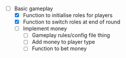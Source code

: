 - [ ] Basic gameplay
    - [x] Function to initialise roles for players
    - [x] Function to switch roles at end of round
    - [ ] Implement money
        - [ ] Gameplay rules/config file thing
        - [ ] Add money to player type
        - [ ] Function to bet money